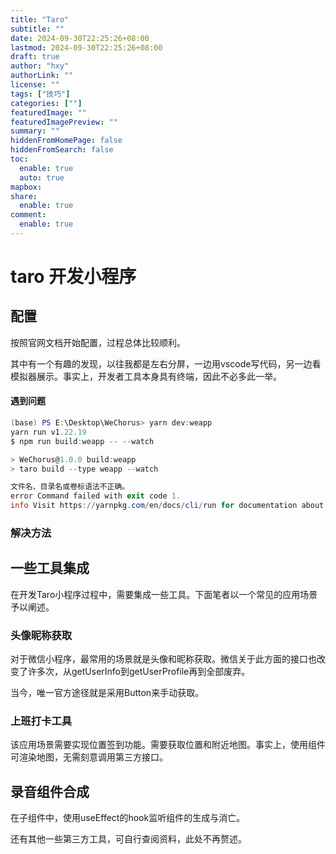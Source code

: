 ```yaml
---
title: "Taro"
subtitle: ""
date: 2024-09-30T22:25:26+08:00
lastmod: 2024-09-30T22:25:26+08:00
draft: true
author: "hxy"
authorLink: ""
license: ""
tags: ["技巧"]
categories: [""]
featuredImage: ""
featuredImagePreview: ""
summary: ""
hiddenFromHomePage: false
hiddenFromSearch: false
toc:
  enable: true
  auto: true
mapbox:
share:
  enable: true
comment:
  enable: true
---
```


# taro 开发小程序

## 配置

按照官网文档开始配置，过程总体比较顺利。

其中有一个有趣的发现，以往我都是左右分屏，一边用vscode写代码，另一边看模拟器展示。事实上，开发者工具本身具有终端，因此不必多此一举。

#### 遇到问题
```powershell
(base) PS E:\Desktop\WeChorus> yarn dev:weapp
yarn run v1.22.19
$ npm run build:weapp -- --watch

> WeChorus@1.0.0 build:weapp
> taro build --type weapp --watch

文件名、目录名或卷标语法不正确。
error Command failed with exit code 1.
info Visit https://yarnpkg.com/en/docs/cli/run for documentation about this command.
```

### 解决方法

## 一些工具集成

在开发Taro小程序过程中，需要集成一些工具。下面笔者以一个常见的应用场景予以阐述。

### 头像昵称获取

对于微信小程序，最常用的场景就是头像和昵称获取。微信关于此方面的接口也改变了许多次，从getUserInfo到getUserProfile再到全部废弃。

当今，唯一官方途径就是采用Button来手动获取。

### 上班打卡工具

该应用场景需要实现位置签到功能。需要获取位置和附近地图。事实上，使用<Map>组件可渲染地图，无需刻意调用第三方接口。

## 录音组件合成

在子组件中，使用useEffect的hook监听组件的生成与消亡。

还有其他一些第三方工具，可自行查阅资料，此处不再赘述。
